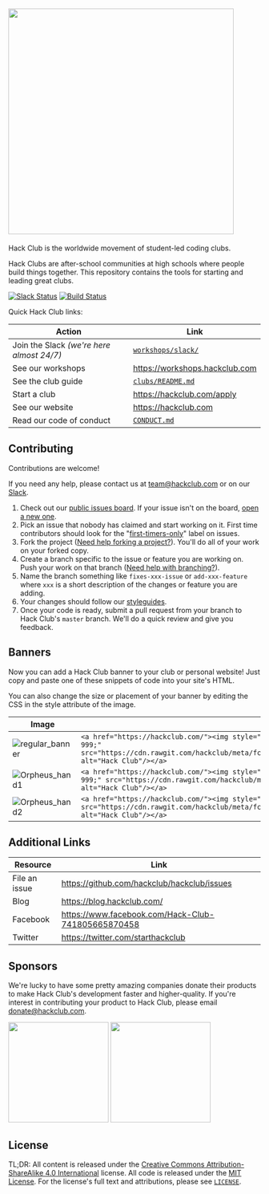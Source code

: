 # <img src="https://cdn.rawgit.com/hackclub/meta/fc4c0d220426eb53a176e656ae7700d9dcd0b2c5/logos/hack_club_red_text.svg" width="450">

Hack Club is the worldwide movement of student-led coding clubs.

Hack Clubs are after-school communities at high schools where people build things together. This repository contains the tools for starting and leading great clubs.

[![Slack Status](https://slack.hackclub.com/badge.svg)](https://slack.hackclub.com)
[![Build Status](https://circleci.com/gh/hackclub/hackclub.svg?style=shield)](https://circleci.com/gh/hackclub/hackclub)

Quick Hack Club links:

| Action                                    | Link                                   |
| ----------------------------------------- | -------------------------------------- |
| Join the Slack _(we're here almost 24/7)_ | [`workshops/slack/`](workshops/slack/) |
| See our workshops                         | https://workshops.hackclub.com         |
| See the club guide                        | [`clubs/README.md`][guide]             |
| Start a club                              | https://hackclub.com/apply             |
| See our website                           | https://hackclub.com                   |
| Read our code of conduct                  | [`CONDUCT.md`](CONDUCT.md)             |

[guide]: clubs/README.md

## Contributing

Contributions are welcome!

If you need any help, please contact us at team@hackclub.com or on our [Slack](workshops/slack/).

1. Check out our [public issues board][0]. If your issue isn't on the board, [open a new one][1].
2. Pick an issue that nobody has claimed and start working on it. First time contributors should look for the "[first-timers-only][2]" label on issues.
3. Fork the project ([Need help forking a project?][3]). You'll do all of your work on your forked copy.
4. Create a branch specific to the issue or feature you are working on. Push your work on that branch ([Need help with branching?][4]).
5. Name the branch something like `fixes-xxx-issue` or `add-xxx-feature` where `xxx` is a short description of the changes or feature you are adding.
6. Your changes should follow our [styleguides][5].
7. Once your code is ready, submit a pull request from your branch to Hack Club's `master` branch. We'll do a quick review and give you feedback.

[0]: https://github.com/hackclub/hackclub/issues
[1]: https://github.com/hackclub/hackclub/issues/new
[2]: https://github.com/hackclub/hackclub/labels/first-timers-only
[3]: https://help.github.com/articles/fork-a-repo/
[4]: https://github.com/Kunena/Kunena-Forum/wiki/Create-a-new-branch-with-git-and-manage-branches
[5]: https://github.com/hackclub/meta/blob/master/styleguides/markdown.md

## Banners

Now you can add a Hack Club banner to your club or personal website! Just copy and paste one of these snippets of code into your site's HTML.

You can also change the size or placement of your banner by editing the CSS in the style attribute of the image.

| Image                                                                                                                                   | HTML Snippet                                                                                                                                                                                                                                                                   |
| --------------------------------------------------------------------------------------------------------------------------------------- | ------------------------------------------------------------------------------------------------------------------------------------------------------------------------------------------------------------------------------------------------------------------------------ |
| ![regular_banner](https://cdn.rawgit.com/hackclub/meta/fc4c0d220426eb53a176e656ae7700d9dcd0b2c5/logos/banner_plain_flag_webVersion.svg) | `<a href="https://hackclub.com/"><img style="position: absolute; top: 10px; left: 0; border: 0; width: 230px; z-index: 999;" src="https://cdn.rawgit.com/hackclub/meta/fc4c0d220426eb53a176e656ae7700d9dcd0b2c5/logos/banner_plain_flag_webVersion.svg" alt="Hack Club"/></a>` |
| ![Orpheus_hand1](https://cdn.rawgit.com/hackclub/meta/fc4c0d220426eb53a176e656ae7700d9dcd0b2c5/logos/banner_orpheus_hand.svg)           | `<a href="https://hackclub.com/"><img style="position: absolute; top: 0; left: 10px; border: 0; width: 230px; z-index: 999;" src="https://cdn.rawgit.com/hackclub/meta/fc4c0d220426eb53a176e656ae7700d9dcd0b2c5/logos/banner_orpheus_hand.svg" alt="Hack Club"/></a>`          |
| ![Orpheus_hand2](https://cdn.rawgit.com/hackclub/meta/fc4c0d220426eb53a176e656ae7700d9dcd0b2c5/logos/banner_orpheus_hand_rotated.svg)   | `<a href="https://hackclub.com/"><img style="position: absolute; top: 10px; left: 0; border: 0; width: 230px; z-index: 999" src="https://cdn.rawgit.com/hackclub/meta/fc4c0d220426eb53a176e656ae7700d9dcd0b2c5/logos/banner_orpheus_hand_rotated.svg" alt="Hack Club"/></a>`   |

## Additional Links

| Resource      | Link                                               |
| ------------- | -------------------------------------------------- |
| File an issue | https://github.com/hackclub/hackclub/issues        |
| Blog          | https://blog.hackclub.com/                         |
| Facebook      | https://www.facebook.com/Hack-Club-741805665870458 |
| Twitter       | https://twitter.com/starthackclub                  |

## Sponsors

We're lucky to have some pretty amazing companies donate their products to make Hack Club's development faster and higher-quality. If you're interest in contributing your product to Hack Club, please email donate@hackclub.com.

<!-- See https://github.com/isaacs/github/issues/316 for why we need to have a URL link to the logos -->
<img src="https://cdn.rawgit.com/zachlatta/hackclub/8cb7bf49c28b17f6af59c720e409cf42632552a9/img/sponsors/stripe.svg" width="200px">
<img src="https://cdn.rawgit.com/zachlatta/hackclub/8b4c5e848b52eacc2dabb5454ac4d97eaa5c481e/img/sponsors/browserstack.svg" width="200px">

## License

TL;DR: All content is released under the [Creative Commons Attribution-ShareAlike 4.0 International](https://creativecommons.org/licenses/by-sa/4.0/) license. All code is released under the [MIT License](MIT_LICENSE). For the license's full text and attributions, please see [`LICENSE`](LICENSE).
